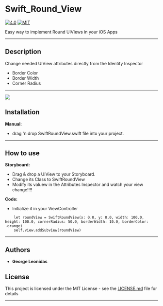 # Swift_Round_View

[![4.0](https://img.shields.io/badge/Swift-4.0-green.svg)](https://developer.apple.com/swift/)
[![MIT](https://img.shields.io/github/license/mashape/apistatus.svg)](https://opensource.org/licenses/MIT)

Easy way to implement Round UIViews in your iOS Apps

----------

Description
----------- 

Change needed UIView attributes directly from the Identity Inspector 

- Border Color
- Border Width
- Corner Radius

----------

![](Walkthrough.gif)

Installation
-------------

**Manual:**

- drag 'n drop SwiftRoundView.swift file into your project.

----------

How to use
-------------

**Storyboard:** 

- Drag & drop a UIView to your Storyboard. 
- Change its Class to SwiftRoundView 
- Modify its valuew in the Attributes Inspector and watch your view change!!!!

**Code:**

- Initialize it in your ViewController
```
    let roundView = SwiftRoundView(x: 0.0, y: 0.0, width: 100.0, height: 100.0, cornerRadius: 50.0, borderWidth: 10.0, borderColor: .orange)
    self.view.addSubview(roundView)
```

----------

## Authors

* **George Leonidas** 

## License

This project is licensed under the MIT License - see the [LICENSE.md](LICENSE.md) file for details

----------
